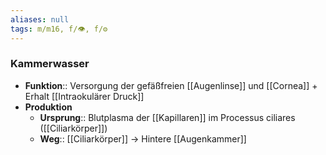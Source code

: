 ```yaml
---
aliases: null
tags: m/m16, f/👁️, f/⚙️
---
```

### Kammerwasser
- **Funktion**:: Versorgung der gefäßfreien [[Augenlinse]] und [[Cornea]] + Erhalt [[Intraokulärer Druck]]
- **Produktion**
	- **Ursprung**:: Blutplasma der [[Kapillaren]] im Processus ciliares ([[Ciliarkörper]])
	- **Weg**:: [[Ciliarkörper]] → Hintere [[Augenkammer]]